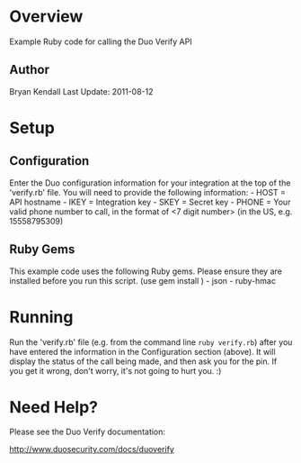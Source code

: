 # Overview
Example Ruby code for calling the Duo Verify API

## Author
Bryan Kendall
Last Update: 2011-08-12

# Setup

## Configuration
Enter the Duo configuration information for your integration at the top of the 'verify.rb' file. You will need to provide the following information:
	- HOST = API hostname
	- IKEY = Integration key
	- SKEY = Secret key
	- PHONE = Your valid phone number to call, in the format of <country code><area code><7 digit number> (in the US, e.g. 15558795309)

## Ruby Gems
This example code uses the following Ruby gems. Please ensure they are installed before you run this script. (use gem install <name>)
	- json
	- ruby-hmac

# Running

Run the 'verify.rb' file (e.g. from the command line `ruby verify.rb`) after you have entered the information in the Configuration section (above). It will display the status of the call being made, and then ask you for the pin. If you get it wrong, don't worry, it's not going to hurt you. :)

# Need Help?
Please see the Duo Verify documentation:

<http://www.duosecurity.com/docs/duoverify>
